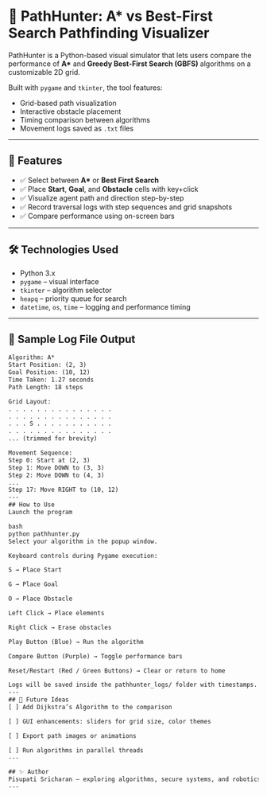 # 🧭 PathHunter: A* vs Best-First Search Pathfinding Visualizer

PathHunter is a Python-based visual simulator that lets users compare the performance of **A\*** and **Greedy Best-First Search (GBFS)** algorithms on a customizable 2D grid.

Built with `pygame` and `tkinter`, the tool features:
- Grid-based path visualization
- Interactive obstacle placement
- Timing comparison between algorithms
- Movement logs saved as `.txt` files

---

## 🚀 Features

- ✅ Select between **A\*** or **Best First Search**
- ✅ Place **Start**, **Goal**, and **Obstacle** cells with key+click
- ✅ Visualize agent path and direction step-by-step
- ✅ Record traversal logs with step sequences and grid snapshots
- ✅ Compare performance using on-screen bars

---

## 🛠 Technologies Used

- Python 3.x  
- `pygame` – visual interface  
- `tkinter` – algorithm selector  
- `heapq` – priority queue for search  
- `datetime`, `os`, `time` – logging and performance timing  

---

## 🧪 Sample Log File Output

```txt
Algorithm: A*
Start Position: (2, 3)
Goal Position: (10, 12)
Time Taken: 1.27 seconds
Path Length: 18 steps

Grid Layout:
. . . . . . . . . . . . . . .
. . . . . . . . . . . . . . .
. . . S . . . . . . . . . . .
. . . . . . . . . . . . . . .
... (trimmed for brevity)

Movement Sequence:
Step 0: Start at (2, 3)
Step 1: Move DOWN to (3, 3)
Step 2: Move DOWN to (4, 3)
...
Step 17: Move RIGHT to (10, 12)
---
## How to Use
Launch the program

bash
python pathhunter.py
Select your algorithm in the popup window.

Keyboard controls during Pygame execution:

S → Place Start

G → Place Goal

O → Place Obstacle

Left Click → Place elements

Right Click → Erase obstacles

Play Button (Blue) → Run the algorithm

Compare Button (Purple) → Toggle performance bars

Reset/Restart (Red / Green Buttons) → Clear or return to home

Logs will be saved inside the pathhunter_logs/ folder with timestamps.
---
## 🌱 Future Ideas
[ ] Add Dijkstra’s Algorithm to the comparison

[ ] GUI enhancements: sliders for grid size, color themes

[ ] Export path images or animations

[ ] Run algorithms in parallel threads
---

## ✨ Author
Pisupati Sricharan — exploring algorithms, secure systems, and robotics.
---

